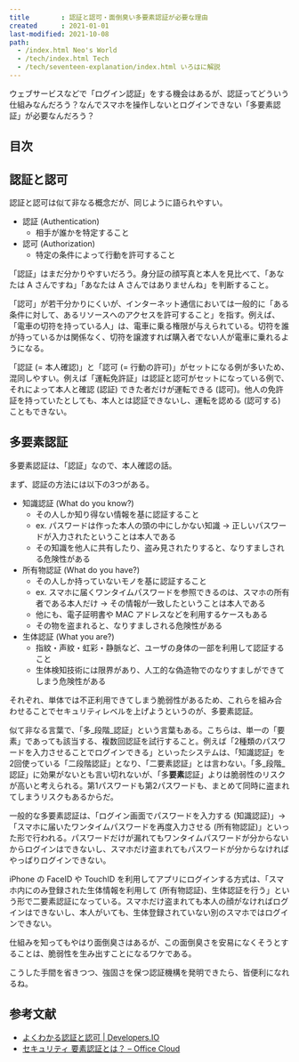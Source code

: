 ```yaml
---
title        : 認証と認可・面倒臭い多要素認証が必要な理由
created      : 2021-01-01
last-modified: 2021-10-08
path:
  - /index.html Neo's World
  - /tech/index.html Tech
  - /tech/seventeen-explanation/index.html いろはに解説
---
```


ウェブサービスなどで「ログイン認証」をする機会はあるが、認証ってどういう仕組みなんだろう？なんでスマホを操作しないとログインできない「多要素認証」が必要なんだろう？

## 目次

## 認証と認可

認証と認可は似て非なる概念だが、同じように語られやすい。

- 認証 (Authentication)
  - 相手が誰かを特定すること
- 認可 (Authorization)
  - 特定の条件によって行動を許可すること

「認証」はまだ分かりやすいだろう。身分証の顔写真と本人を見比べて、「あなたは A さんですね」「あなたは A さんではありませんね」を判断すること。

「認可」が若干分かりにくいが、インターネット通信においては一般的に「ある条件に対して、あるリソースへのアクセスを許可すること」を指す。例えば、「電車の切符を持っている人」は、電車に乗る権限が与えられている。切符を誰が持っているかは関係なく、切符を譲渡すれば購入者でない人が電車に乗れるようになる。

「認証 (= 本人確認)」と「認可 (= 行動の許可)」がセットになる例が多いため、混同しやすい。例えば「運転免許証」は認証と認可がセットになっている例で、それによって本人と確認 (認証) できた者だけが運転できる (認可)。他人の免許証を持っていたとしても、本人とは認証できないし、運転を認める (認可する) こともできない。

## 多要素認証

多要素認証は、「認証」なので、本人確認の話。

まず、認証の方法には以下の3つがある。

- 知識認証 (What do you know?)
  - その人しか知り得ない情報を基に認証すること
  - ex. パスワードは作った本人の頭の中にしかない知識 → 正しいパスワードが入力されたということは本人である
  - その知識を他人に共有したり、盗み見されたりすると、なりすましされる危険性がある
- 所有物認証 (What do you have?)
  - その人しか持っていないモノを基に認証すること
  - ex. スマホに届くワンタイムパスワードを参照できるのは、スマホの所有者である本人だけ → その情報が一致したということは本人である
  - 他にも、電子証明書や MAC アドレスなどを利用するケースもある
  - その物を盗まれると、なりすましされる危険性がある
- 生体認証 (What you are?)
  - 指紋・声紋・虹彩・静脈など、ユーザの身体の一部を利用して認証すること
  - 生体検知技術には限界があり、人工的な偽造物でのなりすましができてしまう危険性がある

それぞれ、単体では不正利用できてしまう脆弱性があるため、これらを組み合わせることでセキュリティレベルを上げようというのが、多要素認証。

似て非なる言葉で、「多_段階_認証」という言葉もある。こちらは、単一の「要素」であっても該当する、複数回認証を試行すること。例えば「2種類のパスワードを入力させることでログインできる」といったシステムは、「知識認証」を2回使っている「二段階認証」となり、「二要素認証」とは言わない。「多_段階_認証」に効果がないとも言い切れないが、「多**要素**認証」よりは脆弱性のリスクが高いと考えられる。第1パスワードも第2パスワードも、まとめて同時に盗まれてしまうリスクもあるからだ。

一般的な多要素認証は、「ログイン画面でパスワードを入力する (知識認証)」→「スマホに届いたワンタイムパスワードを再度入力させる (所有物認証)」といった形で行われる。パスワードだけが漏れてもワンタイムパスワードが分からないからログインはできないし、スマホだけ盗まれてもパスワードが分からなければやっぱりログインできない。

iPhone の FaceID や TouchID を利用してアプリにログインする方式は、「スマホ内にのみ登録された生体情報を利用して (所有物認証)、生体認証を行う」という形で二要素認証になっている。スマホだけ盗まれても本人の顔がなければログインはできないし、本人がいても、生体登録されていない別のスマホではログインできない。

仕組みを知ってもやはり面倒臭さはあるが、この面倒臭さを安易になくそうとすることは、脆弱性を生み出すことになるワケである。

こうした手間を省きつつ、強固さを保つ認証機構を発明できたら、皆便利になれるね。

## 参考文献

- [よくわかる認証と認可 | Developers.IO](https://dev.classmethod.jp/articles/authentication-and-authorization/)
- [セキュリティ 要素認証とは？ – Office Cloud](https://officecloud-i.com/security-authentication/)
